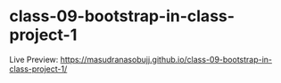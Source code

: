 # class-09-bootstrap-in-class-project-1


Live Preview: https://masudranasobujj.github.io/class-09-bootstrap-in-class-project-1/
